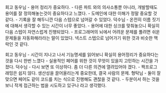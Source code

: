  회고
    동우님
        - 용어 정리가 중요하다.
        - 다른 파트 와의 의사소통뿐 아니라, 개발할때도 용어를 잘 정의해놓는것이 중요하다고 느꼈다.
        - 도메인에 대한 이해가 정말 중요할 것 같다.
        - 기록을 잘 해두니깐 다음 스텝으로 넘어갈 수 있었다.
    덕수님
        - 온전히 이름 짓기에 대해서 생각할 수 있는 시간이 너무 좋았다.
        - 용어에 대한 싱크를 맞춰놓으니 확실히 다음 스텝이 자연스럽게 진행되었다.
        - 프로그래머의 뇌에서 어려운 문제를 풀려면 쉬운 문제들을 자동화해라라는 말이 있었다.
        넥스트 스텝으로 넘어가기 위한 것과 비슷한 맥락인 것 같다.   

회고
    동우님
        - 시간이 지나고 나서 기능명세를 읽어보니 확실히 용어정리가 중요하다는 것을 다시 한번 느꼈다
        - 실용적인 페어를 위한 것이 무엇이 있을지 고민하는 시간을 가졌다.
    덕수님
        - 다시 보면 또 이상하다. 좀 더 다른 의견에 열려있어야 겠다.
        - 짝프로그래밍은 쉽지 않다. 생산성을 끌어올리는게 중요한데, 결국 사람의 문제.
    형탁님
        - 둘이 잘 맞으면 페어도 같이 코드를 치는 식으로 진행해도 괜찮을 것 같다.
        - 두분이서 하는 것을 보니 작게 접근하는 법을 시도하고 있구나 라고 생각했다.